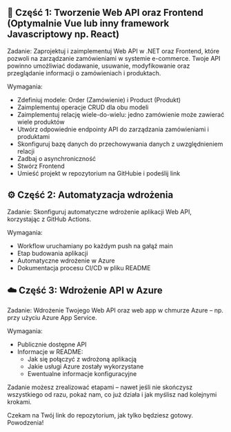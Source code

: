 ## 🛒 Część 1: Tworzenie Web API oraz Frontend (Optymalnie Vue lub inny framework Javascriptowy np. React)

Zadanie:
Zaprojektuj i zaimplementuj Web API w .NET oraz Frontend, które pozwoli na zarządzanie zamówieniami w systemie e-commerce. Twoje API powinno umożliwiać dodawanie, usuwanie, modyfikowanie oraz przeglądanie informacji o zamówieniach i produktach.

Wymagania:
<ul>
    <li>Zdefiniuj modele: Order (Zamówienie) i Product (Produkt)</li>
    <li>Zaimplementuj operacje CRUD dla obu modeli</li>
    <li>Zaimplementuj relację wiele-do-wielu: jedno zamówienie może zawierać wiele produktów</li>
    <li>Utwórz odpowiednie endpointy API do zarządzania zamówieniami i produktami</li>
    <li>Skonfiguruj bazę danych do przechowywania danych z uwzględnieniem relacji</li>
    <li>Zadbaj o asynchroniczność</li>
    <li>Stwórz Frontend</li>
    <li>Umieść projekt w repozytorium na GitHubie i podeślij link</li>
</ul>

## ⚙️ Część 2: Automatyzacja wdrożenia

Zadanie:
Skonfiguruj automatyczne wdrożenie aplikacji Web API, korzystając z GitHub Actions.

Wymagania:

<ul>
    <li>Workflow uruchamiany po każdym push na gałąź main</li>
    <li>Etap budowania aplikacji</li>
    <li>Automatyczne wdrożenie w Azure</li>
    <li>Dokumentacja procesu CI/CD w pliku README</li>
</ul>

## ☁️ Część 3: Wdrożenie API w Azure

Zadanie:
Wdrożenie Twojego Web API oraz web app w chmurze Azure – np. przy użyciu Azure App Service.

Wymagania:
<ul>
    <li>Publicznie dostępne API</li>
    <li>Informacje w README:
        <ul>
            <li>Jak się połączyć z wdrożoną aplikacją</li>
            <li>Jakie usługi Azure zostały wykorzystane</li>
            <li>Ewentualne informacje konfiguracyjne</li>
        </ul>
    </li>
</ul>

Zadanie możesz zrealizować etapami – nawet jeśli nie skończysz wszystkiego od razu, pokaż nam, co już działa i jak myślisz nad kolejnymi krokami.

Czekam na Twój link do repozytorium, jak tylko będziesz gotowy.
Powodzenia!
